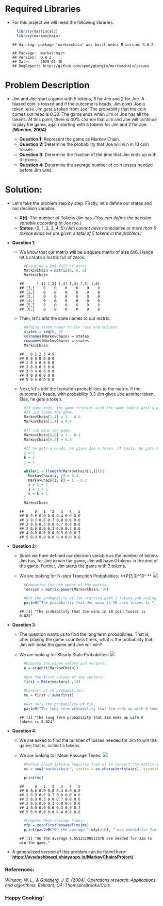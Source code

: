 
# Required Libraries
  * For this project we will need the following libraries:
    
    ```r
      library(matrixcalc)
      library(markovchain)
    ```
    
    ```
    ## Warning: package 'markovchain' was built under R version 3.6.2
    ```
    
    ```
    ## Package:  markovchain
    ## Version:  0.8.2
    ## Date:     2020-01-10
    ## BugReport: http://github.com/spedygiorgio/markovchain/issues
    ```

# Problem Description

* Jim and Joe start a game with 5 tokens, 3 for Jim and 2 for Joe. A biased coin is tossed and if the outcome is heads, Jim gives Joe a token, else Jim gets a token from Joe. The probability that the coin comes out head is 0.30. The game ends when Jim or Joe has all the tokens. At this point, there is 40% chance that Jim and Joe will continue to play the game, again starting with 3 tokens for Jim and 2 for Joe. **(Winston, 2004)**

  + **Question 1:** Represent the game as Markov Chain.
  + **Question 2:** Determine the probability that Joe will win in 10 coin tosses.
  + **Question 3:** Determine the fraction of the time that Jim ends up with 0 tokens.
  + **Question 4:** Determine the average number of coin tosses needed before Jim wins.

# Solution:

* Let's take the problem step by step. Firstly, let's define our states and our decision variable.
  + **X(t)**: The number of Tokens Jim has. *(You can define the decision variable according to Joe too.)*
  + **States**: (0, 1, 2, 3, 4, 5) *(Jim cannot have nonpositive or more than 5 tokens since we are given a total of 5 tokens in the problem.)* 



* **Question 1**:

  + We know that our matrix will be a square matrix of size 6x6. Hence let's create a matrix full of zeros.
    
    ```r
      #Creating a 6x6 full of zeros
      MarkovChain = matrix(0, 6, 6)
      MarkovChain
    ```
    
    ```
    ##      [,1] [,2] [,3] [,4] [,5] [,6]
    ## [1,]    0    0    0    0    0    0
    ## [2,]    0    0    0    0    0    0
    ## [3,]    0    0    0    0    0    0
    ## [4,]    0    0    0    0    0    0
    ## [5,]    0    0    0    0    0    0
    ## [6,]    0    0    0    0    0    0
    ```
    
  + Then, let's add the state names to our matrix.
    
    ```r
      #Adding state names to the rows and columns.
      states = seq(0, 5)
      colnames(MarkovChain) = states
      rownames(MarkovChain) = states
      MarkovChain
    ```
    
    ```
    ##   0 1 2 3 4 5
    ## 0 0 0 0 0 0 0
    ## 1 0 0 0 0 0 0
    ## 2 0 0 0 0 0 0
    ## 3 0 0 0 0 0 0
    ## 4 0 0 0 0 0 0
    ## 5 0 0 0 0 0 0
    ```
  
  + Next, let's add the transition probabilities to the matrix. If the outcome is heads, with probability 0.3 Jim gives Joe another token. Else, he gets a token.
    
    ```r
      #If game ends, the game restarts with the same tokens with a probability of 0.4.
      #If Jim loses the game.
      MarkovChain[1,1] = 1 - 0.4
      MarkovChain[1,4] = 0.4
      
      #If Jim wins the game.
      MarkovChain[6,6] = 1 - 0.4
      MarkovChain[6,4] = 0.4
      
      #If he gets a heads, he gives Joe a token. If tails, he gets a token from Joe.
      i = 2
      k = 3
      j = 1
      
      while(i < (length(MarkovChain[1,]))){
        MarkovChain[i, j] = 0.3
        MarkovChain[i, k] = 1 - 0.3
        i = i + 1
        j = j + 1
        k = k + 1
      }
      MarkovChain
    ```
    
    ```
    ##     0   1   2   3   4   5
    ## 0 0.6 0.0 0.0 0.4 0.0 0.0
    ## 1 0.3 0.0 0.7 0.0 0.0 0.0
    ## 2 0.0 0.3 0.0 0.7 0.0 0.0
    ## 3 0.0 0.0 0.3 0.0 0.7 0.0
    ## 4 0.0 0.0 0.0 0.3 0.0 0.7
    ## 5 0.0 0.0 0.0 0.4 0.0 0.6
    ```


* **Question 2:**:
  + Since we have defined our decision variable as the number of tokens Jim has, for Joe to win the game, Jim will have 0 tokens in the end of the game. Further, Jim starts the game with 3 tokens. 
  + We are looking for N-step Transition Probabilities: **P(3,0)^10^ ** <img src="https://render.githubusercontent.com/render/math?math=P(3,0)^{10}">
    
    ```r
      #Computing the nth power of the matrix.
      Toesses = matrix.power(MarkovChain, 10)
      
      #Get the probability of Jim starting with 3 tokens and ending up with 0.
      paste0("The probability that Joe wins in 10 coin tosses is ", round(Toesses[4,1], 3)) 
    ```
    
    ```
    ## [1] "The probability that Joe wins in 10 coin tosses is 0.024"
    ```

* **Question 3**:
  + The question wants us to find the long term probabilities. That is, after playing the game countless times, what is the probability that Jim will loose the game and Joe will win?
  + We are looking for Steady State Probabilites:  <img src="https://render.githubusercontent.com/render/math?math=\pi_0=\sum_{i=1}^{5}\pi_i*p_{i0} \quad for \quad j=0,1,2,....,5">
  
    
    ```r
      #Compute the eigen values and vectors:
      e = eigen(t(MarkovChain))
      
      #Get the first column of the vectors:
      first = Re(e$vectors[ ,1])
      
      #Convert it to probabilites:
      mu = first / sum(first)
      
      #Get only the probability of Pi0.
      paste0("The long term probability that Jim ends up with 0 tokens is ", round(mu[1], 3))
    ```
    
    ```
    ## [1] "The long term probability that Jim ends up with 0 tokens is 0.024"
    ```
    
* **Question 4**:
  + We are asked to find the number of tosses needed for Jim to win the game; that is, collect 5 tokens. 
  + We are looking for Mean Passage Times: <img src="https://render.githubusercontent.com/render/math?math=m_{35}=1+\sum_{k\neq5}P_{3k}*m_{k5}">
    
    ```r
      #Markov Chain library requires from us to convert the matrix into its own Markov Chain type.
      mc = new("markovchain", states = as.character(states), transitionMatrix = MarkovChain)
      
      print(mc)
    ```
    
    ```
    ##     0   1   2   3   4   5
    ## 0 0.6 0.0 0.0 0.4 0.0 0.0
    ## 1 0.3 0.0 0.7 0.0 0.0 0.0
    ## 2 0.0 0.3 0.0 0.7 0.0 0.0
    ## 3 0.0 0.0 0.3 0.0 0.7 0.0
    ## 4 0.0 0.0 0.0 0.3 0.0 0.7
    ## 5 0.0 0.0 0.0 0.4 0.0 0.6
    ```
    
    ```r
      #Compute Mean Passage Times:
      mfp = meanFirstPassageTime(mc)
      print(paste0("On the average ",mfp[4,6], " are needed for Jim to win the game."))
    ```
    
    ```
    ## [1] "On the average 4.65125290622578 are needed for Jim to win the game."
    ```

* A generalized version of this problem can be found here:
**https://avsdashboard.shinyapps.io/MarkovChainsProject/**


### References: 
*Winston, W. L., & Goldberg, J. B. (2004). Operations research: Applications and algorithms. Belmont, CA: Thomson/Brooks/Cole.*


### Happy Cooking! 
